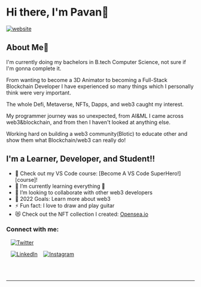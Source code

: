 # Hi there, I'm Pavan👋

[![website](./img/linkedin.svg)](https://www.linkedin.com/company/blotic/mycompany/)

## About Me🚀

I'm currently doing my bachelors in B.tech Computer Science, not sure if I'm gonna complete it.

From wanting to become a 3D Animator to becoming a Full-Stack Blockchain Developer I have experienced so many things which I personally think were very important.

The whole Defi, Metaverse, NFTs, Dapps, and web3 caught my interest.

My programmer journey was so unexpected, from AI&ML I came across web3&blockchain, and from then I haven't looked at anything else.

Working hard on building a web3 community(Blotic) to educate other and show them what Blockchain/web3 can really do!

## I'm a Learner, Developer, and Student!!

- 🔭 Check out my VS Code course: [Become A VS Code SuperHero!][course]!
- 🌱 I’m currently learning everything 🤣
- 👯 I’m looking to collaborate with other web3 developers
- 🥅 2022 Goals: Learn more about web3
- ⚡ Fun fact: I love to draw and play guitar
- 😻 Check out the NFT collection I created: [Opensea.io](https://opensea.io/YoungMonk)

### Connect with me:

&nbsp;&nbsp;
[![Twitter](<img src = "https://user-images.githubusercontent.com/72463719/171259675-b4f58eab-c19a-4262-b7e0-5e8c8d5eebe5.png">)](https://twitter.com/PavanT28)

&nbsp;&nbsp;
[![LinkedIn](./img/linkedin-dark.svg)](https://www.linkedin.com/in/pavan-tamrakar-38053220a/)
&nbsp;&nbsp;
[![Instagram](./img/instagram-light.svg)](https://instagram.com/thepavantamrakar)

<br />
<br />

---
